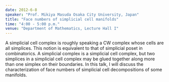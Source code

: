 ```yaml
---
date: 2012-6-8
speaker: "Prof. Mikiya Masuda Osaka City University, Japan"
title: "Face numbers of simplicial cell manifolds"
time: "4:00 - 5:00 p.m."
venue: "Department of Mathematics, Lecture Hall I"
---
```

A simplicial cell complex is roughly speaking a CW complex whose cells
are all simplices. This notion is equivalent to that of simplicial
poset in combinatorics. A simplicial complex is a simplicial cell
complex, but two simplices in a simplicial cell complex may be glued
together along more than one simplex on their boundaries. In this
talk, I will discuss the characterization of face numbers of simplicial
cell decompositions of some manifolds.
